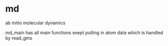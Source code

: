 # md
ab initio molecular dynamics

md_main has all main functions exept pulling in atom data which is handled by read_gms 
